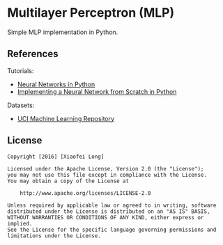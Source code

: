 # Multilayer Perceptron (MLP)
Simple MLP implementation in Python.

## References

Tutorials:
- [Neural Networks in Python](https://rolisz.ro/2013/04/18/neural-networks-in-python/)
- [Implementing a Neural Network from Scratch in Python](http://www.wildml.com/2015/09/implementing-a-neural-network-from-scratch/)

Datasets:
- [UCI Machine Learning Repository](http://archive.ics.uci.edu/ml/)


## License

    Copyright [2016] [Xiaofei Long]
    
    Licensed under the Apache License, Version 2.0 (the "License");
    you may not use this file except in compliance with the License.
    You may obtain a copy of the License at
    
        http://www.apache.org/licenses/LICENSE-2.0
    
    Unless required by applicable law or agreed to in writing, software
    distributed under the License is distributed on an "AS IS" BASIS,
    WITHOUT WARRANTIES OR CONDITIONS OF ANY KIND, either express or implied.
    See the License for the specific language governing permissions and
    limitations under the License.
